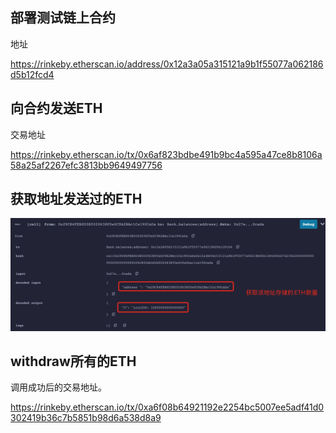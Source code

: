 
## 部署测试链上合约


地址

<https://rinkeby.etherscan.io/address/0x12a3a05a315121a9b1f55077a062186d5b12fcd4>


## 向合约发送ETH


交易地址

<https://rinkeby.etherscan.io/tx/0x6af823bdbe491b9bc4a595a47ce8b8106a58a25af2267efc3813bb9649497756>


## 获取地址发送过的ETH

![](https://github.com/bigbigpeng3/OUKE_HomeWork/blob/main/W2/W2-1/bank/images/W2_1_get_balances.png?raw=true)


## withdraw所有的ETH


调用成功后的交易地址。

<https://rinkeby.etherscan.io/tx/0xa6f08b64921192e2254bc5007ee5adf41d0302419b36c7b5851b98d6a538d8a9>